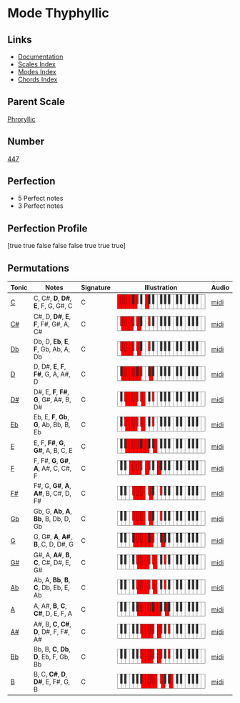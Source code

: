 # Mode Thyphyllic

## Links

- [Documentation](index.md)
- [Scales Index](Scales.md)
- [Modes Index](Modes.md)
- [Chords Index](Chords.md)

## Parent Scale

[Phroryllic](ScalePhroryllic.md)

## Number

[447](https://ianring.com/musictheory/scales/447)

## Perfection

- 5 Perfect notes
- 3 Perfect notes

## Perfection Profile

[true true false false false true true true]

## Permutations

| Tonic | Notes | Signature | Illustration | Audio |
|-------|-------|-----------|--------------|-------|
| [C](ModeCNaturalThyphyllic.md) | C, C#, **D**, **D#**, **E**, F, G, G#, C | C | ![CNaturalThyphyllic](ModeCNaturalThyphyllic.png) | [midi](https://github.com/edipermadi/music/blob/main/docs/ModeCNaturalThyphyllic.mid?raw=true) |
| [C#](ModeCSharpThyphyllic.md) | C#, D, **D#**, **E**, **F**, F#, G#, A, C# | C | ![CSharpThyphyllic](ModeCSharpThyphyllic.png) | [midi](https://github.com/edipermadi/music/blob/main/docs/ModeCSharpThyphyllic.mid?raw=true) |
| [Db](ModeDFlatThyphyllic.md) | Db, D, **Eb**, **E**, **F**, Gb, Ab, A, Db | C | ![DFlatThyphyllic](ModeDFlatThyphyllic.png) | [midi](https://github.com/edipermadi/music/blob/main/docs/ModeDFlatThyphyllic.mid?raw=true) |
| [D](ModeDNaturalThyphyllic.md) | D, D#, **E**, **F**, **F#**, G, A, A#, D | C | ![DNaturalThyphyllic](ModeDNaturalThyphyllic.png) | [midi](https://github.com/edipermadi/music/blob/main/docs/ModeDNaturalThyphyllic.mid?raw=true) |
| [D#](ModeDSharpThyphyllic.md) | D#, E, **F**, **F#**, **G**, G#, A#, B, D# | C | ![DSharpThyphyllic](ModeDSharpThyphyllic.png) | [midi](https://github.com/edipermadi/music/blob/main/docs/ModeDSharpThyphyllic.mid?raw=true) |
| [Eb](ModeEFlatThyphyllic.md) | Eb, E, **F**, **Gb**, **G**, Ab, Bb, B, Eb | C | ![EFlatThyphyllic](ModeEFlatThyphyllic.png) | [midi](https://github.com/edipermadi/music/blob/main/docs/ModeEFlatThyphyllic.mid?raw=true) |
| [E](ModeENaturalThyphyllic.md) | E, F, **F#**, **G**, **G#**, A, B, C, E | C | ![ENaturalThyphyllic](ModeENaturalThyphyllic.png) | [midi](https://github.com/edipermadi/music/blob/main/docs/ModeENaturalThyphyllic.mid?raw=true) |
| [F](ModeFNaturalThyphyllic.md) | F, F#, **G**, **G#**, **A**, A#, C, C#, F | C | ![FNaturalThyphyllic](ModeFNaturalThyphyllic.png) | [midi](https://github.com/edipermadi/music/blob/main/docs/ModeFNaturalThyphyllic.mid?raw=true) |
| [F#](ModeFSharpThyphyllic.md) | F#, G, **G#**, **A**, **A#**, B, C#, D, F# | C | ![FSharpThyphyllic](ModeFSharpThyphyllic.png) | [midi](https://github.com/edipermadi/music/blob/main/docs/ModeFSharpThyphyllic.mid?raw=true) |
| [Gb](ModeGFlatThyphyllic.md) | Gb, G, **Ab**, **A**, **Bb**, B, Db, D, Gb | C | ![GFlatThyphyllic](ModeGFlatThyphyllic.png) | [midi](https://github.com/edipermadi/music/blob/main/docs/ModeGFlatThyphyllic.mid?raw=true) |
| [G](ModeGNaturalThyphyllic.md) | G, G#, **A**, **A#**, **B**, C, D, D#, G | C | ![GNaturalThyphyllic](ModeGNaturalThyphyllic.png) | [midi](https://github.com/edipermadi/music/blob/main/docs/ModeGNaturalThyphyllic.mid?raw=true) |
| [G#](ModeGSharpThyphyllic.md) | G#, A, **A#**, **B**, **C**, C#, D#, E, G# | C | ![GSharpThyphyllic](ModeGSharpThyphyllic.png) | [midi](https://github.com/edipermadi/music/blob/main/docs/ModeGSharpThyphyllic.mid?raw=true) |
| [Ab](ModeAFlatThyphyllic.md) | Ab, A, **Bb**, **B**, **C**, Db, Eb, E, Ab | C | ![AFlatThyphyllic](ModeAFlatThyphyllic.png) | [midi](https://github.com/edipermadi/music/blob/main/docs/ModeAFlatThyphyllic.mid?raw=true) |
| [A](ModeANaturalThyphyllic.md) | A, A#, **B**, **C**, **C#**, D, E, F, A | C | ![ANaturalThyphyllic](ModeANaturalThyphyllic.png) | [midi](https://github.com/edipermadi/music/blob/main/docs/ModeANaturalThyphyllic.mid?raw=true) |
| [A#](ModeASharpThyphyllic.md) | A#, B, **C**, **C#**, **D**, D#, F, F#, A# | C | ![ASharpThyphyllic](ModeASharpThyphyllic.png) | [midi](https://github.com/edipermadi/music/blob/main/docs/ModeASharpThyphyllic.mid?raw=true) |
| [Bb](ModeBFlatThyphyllic.md) | Bb, B, **C**, **Db**, **D**, Eb, F, Gb, Bb | C | ![BFlatThyphyllic](ModeBFlatThyphyllic.png) | [midi](https://github.com/edipermadi/music/blob/main/docs/ModeBFlatThyphyllic.mid?raw=true) |
| [B](ModeBNaturalThyphyllic.md) | B, C, **C#**, **D**, **D#**, E, F#, G, B | C | ![BNaturalThyphyllic](ModeBNaturalThyphyllic.png) | [midi](https://github.com/edipermadi/music/blob/main/docs/ModeBNaturalThyphyllic.mid?raw=true) |
